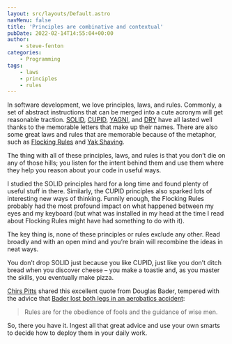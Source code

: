 ```yaml
---
layout: src/layouts/Default.astro
navMenu: false
title: 'Principles are combinative and contextual'
pubDate: 2022-02-14T14:55:04+00:00
author:
    - steve-fenton
categories:
    - Programming
tags:
    - laws
    - principles
    - rules
---
```


In software development, we love principles, laws, and rules. Commonly, a set of abstract instructions that can be merged into a cute acronym will get reasonable traction. [SOLID](http://www.butunclebob.com/ArticleS.UncleBob.PrinciplesOfOod), [CUPID](https://dannorth.net/2022/02/10/cupid-for-joyful-coding/), [YAGNI](https://www.martinfowler.com/bliki/Yagni.html), and [DRY](https://en.wikipedia.org/wiki/Don%27t_repeat_yourself) have all lasted well thanks to the memorable letters that make up their names. There are also some great laws and rules that are memorable because of the metaphor, such as [Flocking Rules](https://sandimetz.com/99bottles) and [Yak Shaving](http://projects.csail.mit.edu/gsb/old-archive/gsb-archive/gsb2000-02-11.html).

The thing with all of these principles, laws, and rules is that you don’t die on any of those hills; you listen for the intent behind them and use them where they help you reason about your code in useful ways.

I studied the SOLID principles hard for a long time and found plenty of useful stuff in there. Similarly, the CUPID principles also sparked lots of interesting new ways of thinking. Funnily enough, the Flocking Rules probably had the most profound impact on what happened between my eyes and my keyboard (but what was installed in my head at the time I read about Flocking Rules might have had something to do with it).

The key thing is, none of these principles or rules exclude any other. Read broadly and with an open mind and you’re brain will recombine the ideas in neat ways.

You don’t drop SOLID just because you like CUPID, just like you don’t ditch bread when you discover cheese – you make a toastie and, as you master the skills, you eventually make pizza.

[Chirs Pitts](https://twitter.com/thirstybear/status/1492806936483532806) shared this excellent quote from Douglas Bader, tempered with the advice that [Bader lost both legs in an aerobatics accident](https://en.wikipedia.org/wiki/Douglas_Bader):

> Rules are for the obedience of fools and the guidance of wise men.

So, there you have it. Ingest all that great advice and use your own smarts to decide how to deploy them in your daily work.